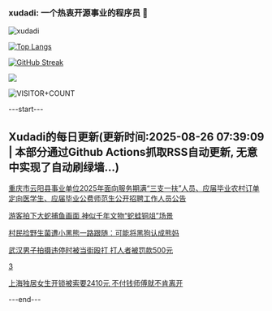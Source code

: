 ### xudadi: 一个热衷开源事业的程序员 👋

![xudadi](https://github-readme-stats-git-masterorgs-github-readme-stats-team.vercel.app/api?username=xudadi)

[![Top Langs](https://github-readme-stats.vercel.app/api/top-langs/?username=xudadi)](https://github.com/anuraghazra/github-readme-stats)

[![GitHub Streak](https://streak-stats.demolab.com?user=xudadi&locale=zh_Hans)](https://git.io/streak-stats)

![](https://raw.githubusercontent.com/xudadi/xudadi/main/assets/github-contribution-grid-snake.svg)

![VISITOR+COUNT](https://komarev.com/ghpvc/?username=xudadi&label=VISITOR+COUNT)


---start---

## Xudadi的每日更新(更新时间:2025-08-26 07:39:09 | 本部分通过Github Actions抓取RSS自动更新, 无意中实现了自动刷绿墙...)

[重庆市云阳县事业单位2025年面向服务期满“三支一扶”人员、应届毕业农村订单定向医学生、应届毕业公费师范生公开招聘工作人员公告](https://www.gongkaoleida.com/article/2586398)

[游客拍下大蛇捕鱼画面 神似千年文物“蛇蛙铜俎”场景](https://m.163.com/news/article/K7QVPS67051492T3.html)

[村民捡野生菌遭小黑熊一路跟随：可能将黑狗认成熊妈](https://m.163.com/news/article/K7QVPS4H051492T3.html)

[武汉男子拍摄违停时被当街殴打 打人者被罚款500元](https://m.163.com/news/article/K7RCFU6N051492T3.html)

[3](https://m.163.com/touch/news/sub/domestic)

[上海独居女生开锁被索要2410元 不付钱师傅就不肯离开](https://m.163.com/news/article/K7R99DAT053469LG.html)

---end---
